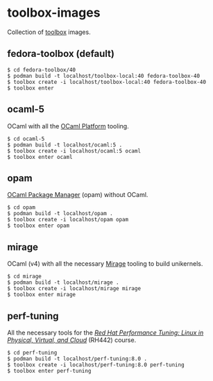 # toolbox-images
Collection of [toolbox](https://github.com/containers/toolbox/) images.

## fedora-toolbox (default)

```
$ cd fedora-toolbox/40
$ podman build -t localhost/toolbox-local:40 fedora-toolbox-40
$ toolbox create -i localhost/toolbox-local:40 fedora-toolbox-40
$ toolbox enter
```

## ocaml-5

OCaml with all the [OCaml Platform](https://ocaml.org/docs/platform) tooling.

```
$ cd ocaml-5
$ podman build -t localhost/ocaml:5 .
$ toolbox create -i localhost/ocaml:5 ocaml
$ toolbox enter ocaml
```

## opam

[OCaml Package Manager](https://opam.ocaml.org/) (opam) without OCaml.
```
$ cd opam
$ podman build -t localhost/opam .
$ toolbox create -i localhost/opam opam
$ toolbox enter opam
```


## mirage

OCaml (v4) with all the necessary [Mirage](https://mirage.io/) tooling to build unikernels.

```
$ cd mirage
$ podman build -t localhost/mirage .
$ toolbox create -i localhost/mirage mirage
$ toolbox enter mirage
```

## perf-tuning

All the necessary tools for the *[Red Hat Performance Tuning: Linux in Physical, Virtual, and Cloud](https://www.redhat.com/en/services/training/rh442-red-hat-enterprise-performance-tuning)* (RH442) course.

```
$ cd perf-tuning
$ podman build -t localhost/perf-tuning:8.0 .
$ toolbox create -i localhost/perf-tuning:8.0 perf-tuning
$ toolbox enter perf-tuning
```
